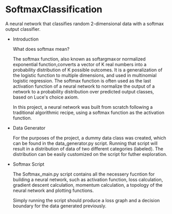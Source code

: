 # SoftmaxClassification
A neural network that classifies random 2-dimensional data with a softmax output classifier. 

 - Introduction

    What does softmax mean?
    
    The softmax function, also known as softargmax or normalized exponential function,converts a vector of K real numbers into a probability distribution of K possible outcomes. It is a generalization of the logistic function to multiple dimensions, and used in multinomial logistic regression. The softmax function is often used as the last activation function of a neural network to normalize the output of a network to a probability distribution over predicted output classes, based on Luce's choice axiom.

    In this project, a neural network was built from scratch following a traditional algorithmic recipe, using a softmax function
    as the activation function.

 - Data Generator
    
    For the purposes of the project, a dummy data class was created, which can be found in the data_generator.py script. Running that script will result in a distribution of data of two different categories (labeled). The distribution can be easily customized on the script for futher exploration.
        
 - Softmax Script
    
    The Softmax_main.py script contains all the necessery fucntion for building a neural network, such as activation function, loss calculation, gradient descent calculation, momentum calculation, a topology of the neural network and plotting functions.

    Simply running the script should produce a loss graph and a decision boundary for the data generated previously.

    



